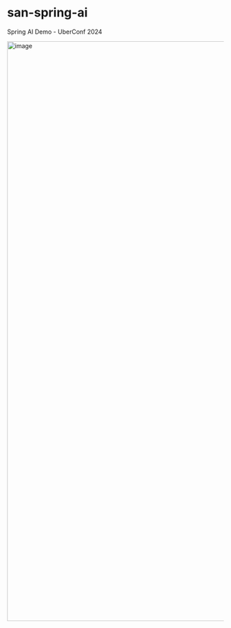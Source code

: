 # san-spring-ai
Spring AI Demo - UberConf 2024


<img width="1350" alt="image" src="https://github.com/user-attachments/assets/2dda87c8-344d-41ef-b41d-bc5ae05a00fa">

